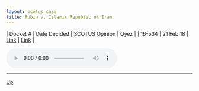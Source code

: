 ```yaml
---
layout: scotus_case
title: Rubin v. Islamic Republic of Iran
---
```


| Docket # | Date Decided | SCOTUS Opinion | Oyez |
| 16-534 | 21 Feb 18 | [Link](https://www.supremecourt.gov/opinions/preliminaryprint/583US2PP_final.pdf#page=252) | [Link](https://www.oyez.org/cases/2017/16-534) |

<audio controls>
   <source src='./resources/16-534.mp3' type='audio/mpeg'>
</audio>

<object data='./resources/16-534.pdf' type='application/pdf'></object>

---

[Up](./README.md)